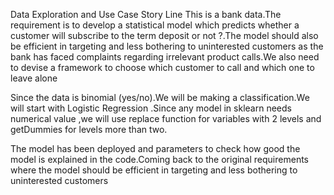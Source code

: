 Data Exploration and Use Case Story Line
   This is a bank data.The requirement is to develop a statistical model which predicts whether a customer will subscribe to the term 
deposit or not ?.The model should also be efficient in targeting and less bothering to uninterested customers as the bank has faced 
complaints regarding irrelevant product calls.We also need to devise a framework to choose which customer to call and which one to leave 
alone 

   Since the data is binomial (yes/no).We will be making a classification.We will start with Logistic Regression .Since any model in 
sklearn needs numerical value ,we will use replace function for variables with 2 levels and getDummies for levels more than two.

   The model has been deployed and parameters to check how good the model is explained in the code.Coming back to the original requirements
where the model should be efficient in targeting and less bothering to uninterested customers
 
